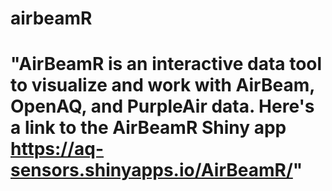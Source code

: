 # airbeamR

# "AirBeamR is an interactive data tool to visualize and work with AirBeam, OpenAQ, and PurpleAir data.  Here's a link to the AirBeamR Shiny app https://aq-sensors.shinyapps.io/AirBeamR/"
